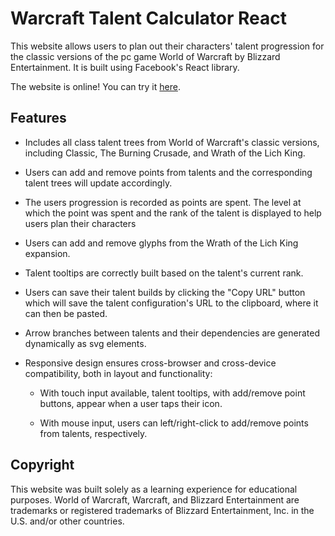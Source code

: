 # Warcraft Talent Calculator React

This website allows users to plan out their characters' talent progression for the classic versions of the pc game World of Warcraft by Blizzard Entertainment. It is built using Facebook's React library.

The website is online! You can try it [here](https://wow-talent-calculator-react.netlify.app/).

## Features

- Includes all class talent trees from World of Warcraft's classic versions, including Classic,
The Burning Crusade, and Wrath of the Lich King.

- Users can add and remove points from talents and the corresponding talent trees will update accordingly.

- The users progression is recorded as points are spent. The level at which the point was spent and the
rank of the talent is displayed to help users plan their characters

- Users can add and remove glyphs from the Wrath of the Lich King expansion.

- Talent tooltips are correctly built based on the talent's current rank.

- Users can save their talent builds by clicking the "Copy URL" button which will save the talent
configuration's URL to the clipboard, where it can then be pasted.

- Arrow branches between talents and their dependencies are generated dynamically as svg elements.

- Responsive design ensures cross-browser and cross-device compatibility, both in layout and functionality:

    - With touch input available, talent tooltips, with add/remove point buttons, appear when a user taps their icon.

    - With mouse input, users can left/right-click to add/remove points from talents, respectively.

## Copyright
This website was built solely as a learning experience for educational purposes.
World of Warcraft, Warcraft, and Blizzard Entertainment are trademarks or registered trademarks of Blizzard Entertainment, Inc. in the U.S. and/or other countries.
